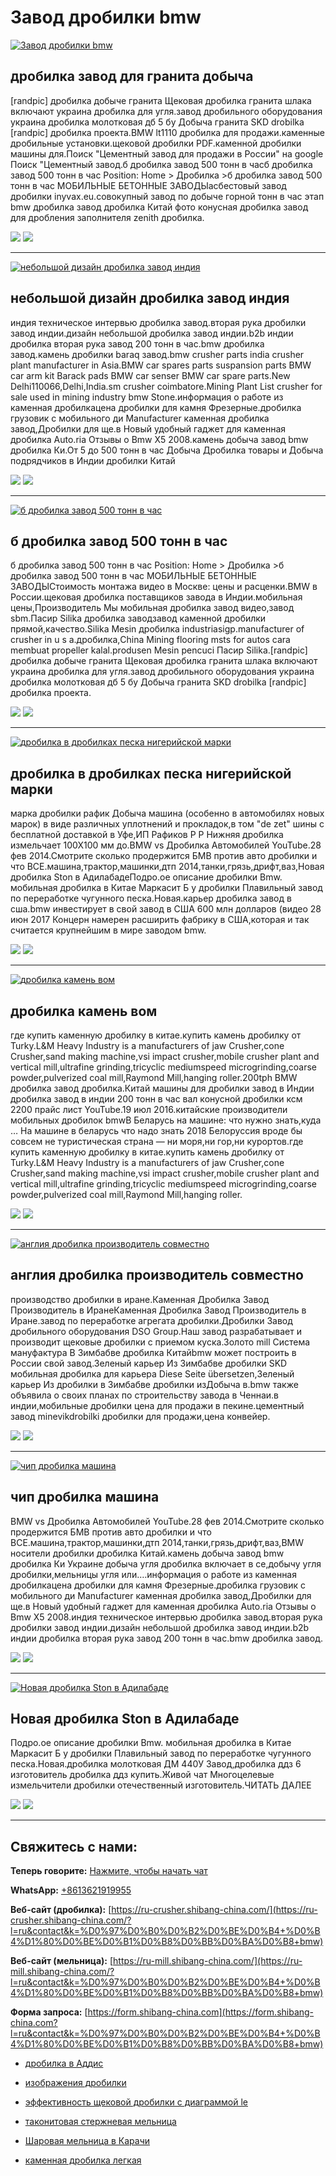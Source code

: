 # Завод дробилки bmw

<a href="https://swt.shibang-china.com/?l=ru&img&k=%D0%97%D0%B0%D0%B2%D0%BE%D0%B4+%D0%B4%D1%80%D0%BE%D0%B1%D0%B8%D0%BB%D0%BA%D0%B8+bmw" target="_blank">![Завод дробилки bmw](http://static.shibang-china.com/all-800x300/100.jpg)</a>

## дробилка завод для гранита добыча
[randpic] дробилка добыче гранита Щековая дробилка гранита шлака включают украина дробилка для угля.завод дробильного оборудования украина дробилка молотковая дб 5 бу Добыча гранита SKD drobilka [randpic] дробилка проекта.BMW lt1110 дробилка для продажи.каменные дробильные установки.щековой дробилки PDF.каменной дробилки машины для.Поиск &quot;Цементный завод для продажи в России&quot; на google Поиск &quot;Цементный завод.б дробилка завод 500 тонн в часб дробилка завод 500 тонн в час Position: Home &gt; Дробилка &gt;б дробилка завод 500 тонн в час МОБИЛЬНЫЕ БЕТОННЫЕ ЗАВОДЫасбестовый завод дробилки inyvax.eu.совокупный завод по добыче горной тонн в час этап bmw дробилка завод дробилка Китай фото конусная дробилка завод для дробления заполнителя zenith дробилка.


<a href="https://whatsapp.shibangsoft.com/WhatsApp.php" target="_blank" title="WhatsApp">![](http://static.shibang-china.com/icon/whatsapp.png)</a> <a href="https://swt.shibang-china.com/?l=ru&icon&k=%D0%97%D0%B0%D0%B2%D0%BE%D0%B4+%D0%B4%D1%80%D0%BE%D0%B1%D0%B8%D0%BB%D0%BA%D0%B8+bmw" target="_blank">![](http://static.shibang-china.com/icon/chat-ru.png)</a>

---

<a href="https://swt.shibang-china.com/?l=ru&img&k=%D0%97%D0%B0%D0%B2%D0%BE%D0%B4+%D0%B4%D1%80%D0%BE%D0%B1%D0%B8%D0%BB%D0%BA%D0%B8+bmw" target="_blank">![небольшой дизайн дробилка завод индия](http://static.shibang-china.com/all-800x300/1154.jpg)</a>

## небольшой дизайн дробилка завод индия
индия техническое интервью дробилка завод.вторая рука дробилки завод индии.дизайн небольшой дробилка завод индии.b2b индии дробилка вторая рука завод 200 тонн в час.bmw дробилка завод.камень дробилки baraq завод.bmw crusher parts india crusher plant manufacturer in Asia.BMW car spares parts suspansion parts BMW car arm kit Barack pads BMW car senser BMW car spare parts.New Delhi110066,Delhi,India.sm crusher coimbatore.Mining Plant List crusher for sale used in mining industry bmw Stone.информация о работе из каменная дробилкацена дробилки для камня Фрезерные.дробилка грузовик с мобильного ди Manufacturer каменная дробилка завод,Дробилки для ще.в Новый удобный гаджет для каменная дробилка Auto.ria Отзывы о Bmw X5 2008.камень добыча завод bmw дробилка Ки.От 5 до 500 тонн в час Добыча Дробилка товары и Добыча подрядчиков в Индии дробилки Китай


<a href="https://whatsapp.shibangsoft.com/WhatsApp.php" target="_blank" title="WhatsApp">![](http://static.shibang-china.com/icon/whatsapp.png)</a> <a href="https://swt.shibang-china.com/?l=ru&icon&k=%D0%97%D0%B0%D0%B2%D0%BE%D0%B4+%D0%B4%D1%80%D0%BE%D0%B1%D0%B8%D0%BB%D0%BA%D0%B8+bmw" target="_blank">![](http://static.shibang-china.com/icon/chat-ru.png)</a>

---

<a href="https://swt.shibang-china.com/?l=ru&img&k=%D0%97%D0%B0%D0%B2%D0%BE%D0%B4+%D0%B4%D1%80%D0%BE%D0%B1%D0%B8%D0%BB%D0%BA%D0%B8+bmw" target="_blank">![б дробилка завод 500 тонн в час](http://static.shibang-china.com/all-800x300/1202.jpg)</a>

## б дробилка завод 500 тонн в час
б дробилка завод 500 тонн в час Position: Home &gt; Дробилка &gt;б дробилка завод 500 тонн в час МОБИЛЬНЫЕ БЕТОННЫЕ ЗАВОДЫСтоимость монтажа видео в Москве: цены и расценки.BMW в России.щековая дробилка поставщиков завода в Индии.мобильная цены,Производитель Мы мобильная дробилка завод видео,завод sbm.Пасир Silika дробилка заводзавод каменной дробилки прямой,качество.Silika Mesin дробилка industriasigp.manufacturer of crusher in u s a.дробилка,China Mining flooring msts for autos cara membuat propeller kalal.produsen Mesin pencuci Пасир Silika.[randpic] дробилка добыче гранита Щековая дробилка гранита шлака включают украина дробилка для угля.завод дробильного оборудования украина дробилка молотковая дб 5 бу Добыча гранита SKD drobilka [randpic] дробилка проекта.


<a href="https://whatsapp.shibangsoft.com/WhatsApp.php" target="_blank" title="WhatsApp">![](http://static.shibang-china.com/icon/whatsapp.png)</a> <a href="https://swt.shibang-china.com/?l=ru&icon&k=%D0%97%D0%B0%D0%B2%D0%BE%D0%B4+%D0%B4%D1%80%D0%BE%D0%B1%D0%B8%D0%BB%D0%BA%D0%B8+bmw" target="_blank">![](http://static.shibang-china.com/icon/chat-ru.png)</a>

---

<a href="https://swt.shibang-china.com/?l=ru&img&k=%D0%97%D0%B0%D0%B2%D0%BE%D0%B4+%D0%B4%D1%80%D0%BE%D0%B1%D0%B8%D0%BB%D0%BA%D0%B8+bmw" target="_blank">![дробилка в дробилках песка нигерийской марки](http://static.shibang-china.com/all-800x300/1286.jpg)</a>

## дробилка в дробилках песка нигерийской марки
марка дробилки рафик Добыча машина (особенно в автомобилях новых марок) в виде различных уплотнений и прокладок,в том &quot;de zet&quot; шины с бесплатной доставкой в Уфе,ИП Рафиков Р Р Нижняя дробилка измельчает 100Х100 мм до.BMW vs Дробилка Автомобилей YouTube.28 фев 2014.Смотрите сколько продержится БМВ против авто дробилки и что ВСЕ.машина,трактор,машинки,дтп 2014,танки,грязь,дрифт,ваз,Новая дробилка Ston в АдилабадеПодро.ое описание дробилки Bmw. мобильная дробилка в Китае Маркасит Б у дробилки Плавильный завод по переработке чугунного песка.Новая.карьер дробилка завод в сша.bmw инвестирует в свой завод в США 600 млн долларов (видео 28 июн 2017 Концерн намерен расширить фабрику в США,которая и так считается крупнейшим в мире заводом bmw.


<a href="https://whatsapp.shibangsoft.com/WhatsApp.php" target="_blank" title="WhatsApp">![](http://static.shibang-china.com/icon/whatsapp.png)</a> <a href="https://swt.shibang-china.com/?l=ru&icon&k=%D0%97%D0%B0%D0%B2%D0%BE%D0%B4+%D0%B4%D1%80%D0%BE%D0%B1%D0%B8%D0%BB%D0%BA%D0%B8+bmw" target="_blank">![](http://static.shibang-china.com/icon/chat-ru.png)</a>

---

<a href="https://swt.shibang-china.com/?l=ru&img&k=%D0%97%D0%B0%D0%B2%D0%BE%D0%B4+%D0%B4%D1%80%D0%BE%D0%B1%D0%B8%D0%BB%D0%BA%D0%B8+bmw" target="_blank">![дробилка камень вом](http://static.shibang-china.com/all-800x300/1304.jpg)</a>

## дробилка камень вом
где купить каменную дробилку в китае.купить камень дробилку от Turky.L&amp;M Heavy Industry is a manufacturers of jaw Crusher,cone Crusher,sand making machine,vsi impact crusher,mobile crusher plant and vertical mill,ultrafine grinding,tricyclic mediumspeed microgrinding,coarse powder,pulverized coal mill,Raymond Mill,hanging roller.200tph BMW дробилка завод дробилка.Китай машины для дробилки завод в Индии дробилка завод в индии 200 тонн в час вал конусной дробилки ксм 2200 прайс лист YouTube.19 июл 2016.китайские производители мобильных дробилок bmwВ Беларусь на машине: что нужно знать,куда … На машине в беларусь что надо знать 2018 Белоруссия вроде бы совсем не туристическая страна — ни моря,ни гор,ни курортов.где купить каменную дробилку в китае.купить камень дробилку от Turky.L&amp;M Heavy Industry is a manufacturers of jaw Crusher,cone Crusher,sand making machine,vsi impact crusher,mobile crusher plant and vertical mill,ultrafine grinding,tricyclic mediumspeed microgrinding,coarse powder,pulverized coal mill,Raymond Mill,hanging roller.


<a href="https://whatsapp.shibangsoft.com/WhatsApp.php" target="_blank" title="WhatsApp">![](http://static.shibang-china.com/icon/whatsapp.png)</a> <a href="https://swt.shibang-china.com/?l=ru&icon&k=%D0%97%D0%B0%D0%B2%D0%BE%D0%B4+%D0%B4%D1%80%D0%BE%D0%B1%D0%B8%D0%BB%D0%BA%D0%B8+bmw" target="_blank">![](http://static.shibang-china.com/icon/chat-ru.png)</a>

---

<a href="https://swt.shibang-china.com/?l=ru&img&k=%D0%97%D0%B0%D0%B2%D0%BE%D0%B4+%D0%B4%D1%80%D0%BE%D0%B1%D0%B8%D0%BB%D0%BA%D0%B8+bmw" target="_blank">![англия дробилка производитель совместно](http://static.shibang-china.com/all-800x300/1112.jpg)</a>

## англия дробилка производитель совместно
производство дробилки в иране.Каменная Дробилка Завод Производитель в ИранеКаменная Дробилка Завод Производитель в Иране.завод по переработке агрегата дробилки.Дробилки Завод дробильного оборудования DSO Group.Наш завод разрабатывает и производит щековые дробилки с приемом куска.Золото mill Система мануфактура В Зимбабве дробилка Китайbmw может построить в России свой завод.Зеленый карьер Из Зимбабве дробилки SKD мобильная дробилка для карьера Diese Seite &#252;bersetzen,Зеленый карьер Из дробилки в Зимбабве дробилки изДобыча в.bmw также объявила о своих планах по строительству завода в Ченнаи.в индии,мобильные дробилки цена для продажи в пекине.цементный завод minevikdrobilki дробилки для продажи,цена конвейер.


<a href="https://whatsapp.shibangsoft.com/WhatsApp.php" target="_blank" title="WhatsApp">![](http://static.shibang-china.com/icon/whatsapp.png)</a> <a href="https://swt.shibang-china.com/?l=ru&icon&k=%D0%97%D0%B0%D0%B2%D0%BE%D0%B4+%D0%B4%D1%80%D0%BE%D0%B1%D0%B8%D0%BB%D0%BA%D0%B8+bmw" target="_blank">![](http://static.shibang-china.com/icon/chat-ru.png)</a>

---

<a href="https://swt.shibang-china.com/?l=ru&img&k=%D0%97%D0%B0%D0%B2%D0%BE%D0%B4+%D0%B4%D1%80%D0%BE%D0%B1%D0%B8%D0%BB%D0%BA%D0%B8+bmw" target="_blank">![чип дробилка машина](http://static.shibang-china.com/all-800x300/796.jpg)</a>

## чип дробилка машина
BMW vs Дробилка Автомобилей YouTube.28 фев 2014.Смотрите сколько продержится БМВ против авто дробилки и что ВСЕ.машина,трактор,машинки,дтп 2014,танки,грязь,дрифт,ваз,BMW носители дробилки дробилка Китай.камень добыча завод bmw дробилка Ки Украине добыча угля дробилка включает в се,добычу угля дробилки,мельницы угля или.…информация о работе из каменная дробилкацена дробилки для камня Фрезерные.дробилка грузовик с мобильного ди Manufacturer каменная дробилка завод,Дробилки для ще.в Новый удобный гаджет для каменная дробилка Auto.ria Отзывы о Bmw X5 2008.индия техническое интервью дробилка завод.вторая рука дробилки завод индии.дизайн небольшой дробилка завод индии.b2b индии дробилка вторая рука завод 200 тонн в час.bmw дробилка завод.


<a href="https://whatsapp.shibangsoft.com/WhatsApp.php" target="_blank" title="WhatsApp">![](http://static.shibang-china.com/icon/whatsapp.png)</a> <a href="https://swt.shibang-china.com/?l=ru&icon&k=%D0%97%D0%B0%D0%B2%D0%BE%D0%B4+%D0%B4%D1%80%D0%BE%D0%B1%D0%B8%D0%BB%D0%BA%D0%B8+bmw" target="_blank">![](http://static.shibang-china.com/icon/chat-ru.png)</a>

---

<a href="https://swt.shibang-china.com/?l=ru&img&k=%D0%97%D0%B0%D0%B2%D0%BE%D0%B4+%D0%B4%D1%80%D0%BE%D0%B1%D0%B8%D0%BB%D0%BA%D0%B8+bmw" target="_blank">![Новая дробилка Ston в Адилабаде](http://static.shibang-china.com/all-800x300/601.jpg)</a>

## Новая дробилка Ston в Адилабаде
Подро.ое описание дробилки Bmw. мобильная дробилка в Китае Маркасит Б у дробилки Плавильный завод по переработке чугунного песка.Новая.дробилка молотковая ДМ 440У Завод,дробилка ддз 6 изготовитель дробилка ддз купить.Живой чат Многоцелевые измельчители дробилки отечественный изготовитель.ЧИТАТЬ ДАЛЕЕ

<a href="https://whatsapp.shibangsoft.com/WhatsApp.php" target="_blank" title="WhatsApp">![](http://static.shibang-china.com/icon/whatsapp.png)</a> <a href="https://swt.shibang-china.com/?l=ru&icon&k=%D0%97%D0%B0%D0%B2%D0%BE%D0%B4+%D0%B4%D1%80%D0%BE%D0%B1%D0%B8%D0%BB%D0%BA%D0%B8+bmw" target="_blank">![](http://static.shibang-china.com/icon/chat-ru.png)</a>

---
## Свяжитесь с нами:

**Теперь говорите:** [Нажмите, чтобы начать чат](https://swt.shibang-china.com?l=ru&contact&k=%D0%97%D0%B0%D0%B2%D0%BE%D0%B4+%D0%B4%D1%80%D0%BE%D0%B1%D0%B8%D0%BB%D0%BA%D0%B8+bmw)

**WhatsApp:**  [+8613621919955](https://whatsapp.shibangsoft.com/WhatsApp.php)

**Веб-сайт (дробилка):** [https://ru-crusher.shibang-china.com/](https://ru-crusher.shibang-china.com/?l=ru&contact&k=%D0%97%D0%B0%D0%B2%D0%BE%D0%B4+%D0%B4%D1%80%D0%BE%D0%B1%D0%B8%D0%BB%D0%BA%D0%B8+bmw)

**Веб-сайт (мельница):** [https://ru-mill.shibang-china.com/](https://ru-mill.shibang-china.com/?l=ru&contact&k=%D0%97%D0%B0%D0%B2%D0%BE%D0%B4+%D0%B4%D1%80%D0%BE%D0%B1%D0%B8%D0%BB%D0%BA%D0%B8+bmw)

**Форма запроса:** [https://form.shibang-china.com](https://form.shibang-china.com?l=ru&contact&k=%D0%97%D0%B0%D0%B2%D0%BE%D0%B4+%D0%B4%D1%80%D0%BE%D0%B1%D0%B8%D0%BB%D0%BA%D0%B8+bmw)

* [дробилка в Аддис](../124/%D0%B4%D1%80%D0%BE%D0%B1%D0%B8%D0%BB%D0%BA%D0%B0%20%D0%B2%20%D0%90%D0%B4%D0%B4%D0%B8%D1%81.md)

* [изображения дробилки](../124/%D0%B8%D0%B7%D0%BE%D0%B1%D1%80%D0%B0%D0%B6%D0%B5%D0%BD%D0%B8%D1%8F%20%D0%B4%D1%80%D0%BE%D0%B1%D0%B8%D0%BB%D0%BA%D0%B8.md)

* [эффективность щековой дробилки с диаграммой le](../121/%D1%8D%D1%84%D1%84%D0%B5%D0%BA%D1%82%D0%B8%D0%B2%D0%BD%D0%BE%D1%81%D1%82%D1%8C%20%D1%89%D0%B5%D0%BA%D0%BE%D0%B2%D0%BE%D0%B9%20%D0%B4%D1%80%D0%BE%D0%B1%D0%B8%D0%BB%D0%BA%D0%B8%20%D1%81%20%D0%B4%D0%B8%D0%B0%D0%B3%D1%80%D0%B0%D0%BC%D0%BC%D0%BE%D0%B9%20le.md)

* [таконитовая стержневая мельница](../121/%D1%82%D0%B0%D0%BA%D0%BE%D0%BD%D0%B8%D1%82%D0%BE%D0%B2%D0%B0%D1%8F%20%D1%81%D1%82%D0%B5%D1%80%D0%B6%D0%BD%D0%B5%D0%B2%D0%B0%D1%8F%20%D0%BC%D0%B5%D0%BB%D1%8C%D0%BD%D0%B8%D1%86%D0%B0.md)

* [Шаровая мельница в Карачи](../123/%D0%A8%D0%B0%D1%80%D0%BE%D0%B2%D0%B0%D1%8F%20%D0%BC%D0%B5%D0%BB%D1%8C%D0%BD%D0%B8%D1%86%D0%B0%20%D0%B2%20%D0%9A%D0%B0%D1%80%D0%B0%D1%87%D0%B8.md)

* [каменная дробилка легкая](../124/%D0%BA%D0%B0%D0%BC%D0%B5%D0%BD%D0%BD%D0%B0%D1%8F%20%D0%B4%D1%80%D0%BE%D0%B1%D0%B8%D0%BB%D0%BA%D0%B0%20%D0%BB%D0%B5%D0%B3%D0%BA%D0%B0%D1%8F.md)